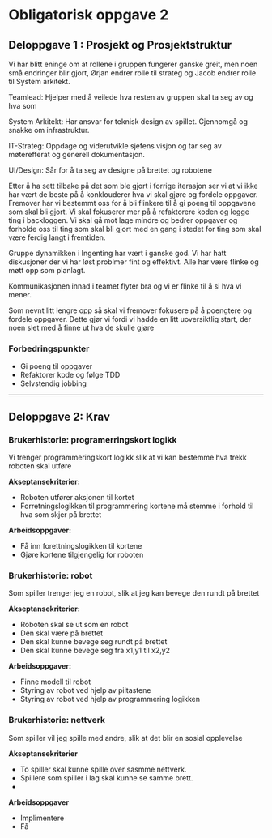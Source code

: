 # Obligatorisk oppgave 2 

## Deloppgave 1 : Prosjekt og Prosjektstruktur

Vi har blitt eninge om at rollene i gruppen fungerer ganske greit, men noen små endringer blir gjort, Ørjan endrer rolle til strateg og Jacob endrer rolle til System arkitekt.

Teamlead: Hjelper med å veilede hva resten av gruppen skal ta seg av og hva som

System Arkitekt: Har ansvar for teknisk design av spillet. Gjennomgå og snakke om infrastruktur.

IT-Strateg: Oppdage og viderutvikle sjefens visjon og tar seg av møterefferat og generell dokumentasjon.

UI/Design: Sår for å ta seg av designe på brettet og robotene


Etter å ha sett tilbake på det som ble gjort i forrige iterasjon ser vi at vi ikke har vært de beste på å konklouderer hva vi skal gjøre og fordele oppgaver. Fremover har vi bestemmt oss for å bli flinkere til å gi poeng til oppgavene som skal bli gjort. Vi skal fokuserer mer på å refaktorere koden og legge ting i backloggen. Vi skal gå mot lage mindre og bedrer oppgaver og forholde oss til ting som skal bli gjort med en gang i stedet for ting som skal være ferdig langt i fremtiden. 

Gruppe dynamikken i Ingenting har vært i ganske god. Vi har hatt diskusjoner der vi har løst problmer fint og effektivt. Alle har være flinke og møtt opp som planlagt.

Kommunikasjonen innad i teamet flyter bra og vi er flinke til å si hva vi mener.

Som nevnt litt lengre opp så skal vi fremover fokusere på å poengtere og fordele oppgaver. Dette gjør vi fordi vi hadde en litt uoversiktlig start, der noen slet med å finne ut hva de skulle gjøre

### Forbedringspunkter
 * Gi poeng til oppgaver
 * Refaktorer kode og følge TDD
 * Selvstendig jobbing
---
## Deloppgave 2: Krav
### Brukerhistorie: programerringskort logikk
Vi trenger programmeringskort logikk slik at vi kan bestemme hva trekk roboten skal utføre

**Akseptansekriterier:**
* Roboten utfører aksjonen til kortet
* Forretningslogikken til programmering kortene må stemme i forhold til hva som skjer på brettet

**Arbeidsoppgaver:**
* Få inn forettningslogikken til kortene
* Gjøre kortene tilgjengelig for roboten


### Brukerhistorie: robot
Som spiller trenger jeg en robot, slik at jeg kan bevege den rundt på brettet

**Akseptansekriterier:**
* Roboten skal se ut som en robot
* Den skal være på brettet
* Den skal kunne bevege seg rundt på brettet
* Den skal kunne bevege seg fra x1,y1 til x2,y2

**Arbeidsoppgaver:**
* Finne modell til robot
* Styring av robot ved hjelp av piltastene
* Styring av robot ved hjelp av programmering logikken

### Brukerhistorie: nettverk
Som spiller vil jeg spille med andre, slik at det blir en sosial opplevelse

**Akseptansekriterier**
* To spiller skal kunne spille over sasmme nettverk.
* Spillere som spiller i lag skal kunne se samme brett.
* 

**Arbeidsoppgaver**
* Implimentere 
* Få 
